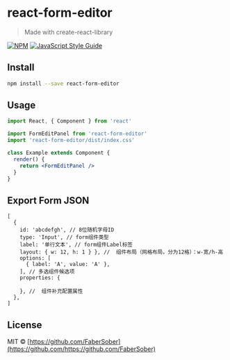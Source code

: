 # react-form-editor

> Made with create-react-library

[![NPM](https://img.shields.io/npm/v/react-form-editor.svg)](https://www.npmjs.com/package/react-form-editor) [![JavaScript Style Guide](https://img.shields.io/badge/code_style-standard-brightgreen.svg)](https://standardjs.com)

## Install

```bash
npm install --save react-form-editor
```

## Usage

```jsx
import React, { Component } from 'react'

import FormEditPanel from 'react-form-editor'
import 'react-form-editor/dist/index.css'

class Example extends Component {
  render() {
    return <FormEditPanel />
  }
}
```

## Export Form JSON
```
[
  {
    id: 'abcdefgh', // 8位随机字母ID
    type: 'Input', // form组件类型
    label: '单行文本', // form组件Label标签
    layout: { w: 12, h: 1 } }, //  组件布局（网格布局，分为12格）：w-宽/h-高
    options: [
      { label: 'A', value: 'A' },
    ], // 多选组件候选项
    properties: {

    }, //  组件补充配置属性
  },
]
```

## License

MIT © [https://github.com/FaberSober](https://github.com/https://github.com/FaberSober)
